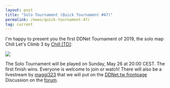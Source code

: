 ```yaml
---
layout: post
title: "Solo Tournament (Quick Tournament #47)"
permalink: /news/quick-tournament-47/
tag: current
---
```


I'm happy to present you the first DDNet Tournament of 2019, the solo map Chill Let's Climb 3 by [Chill [TD]](/mappers/Chill-32--91-TD-93-/):

[<img class="demo" src="/Chill_Let_s_Climb_3.png" />](//forum.ddnet.tw/viewtopic.php?f=33&t=6813)

The Solo Tournament will be played on Sunday, May 26 at 20:00 CEST. The first finish wins. Everyone is welcome to join or watch! There will also be a livestream by [maggi323](https://www.youtube.com/channel/UC22LGq-m90gI8I_zNGBvKIg) that we will put on the [DDNet.tw frontpage](/)
Discussion on the [forum](//forum.ddnet.tw/viewtopic.php?f=33&t=6813).
